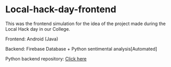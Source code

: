 # Local-hack-day-frontend
This was the frontend simulation for the idea of the project made during the Local Hack day in our College. 

Frontend: Android (Java)

Backend: Firebase Database + Python sentimental analysis[Automated]

Python backend repository: [Click here](https://github.com/mohith2017/Local-hack-day-backend)
